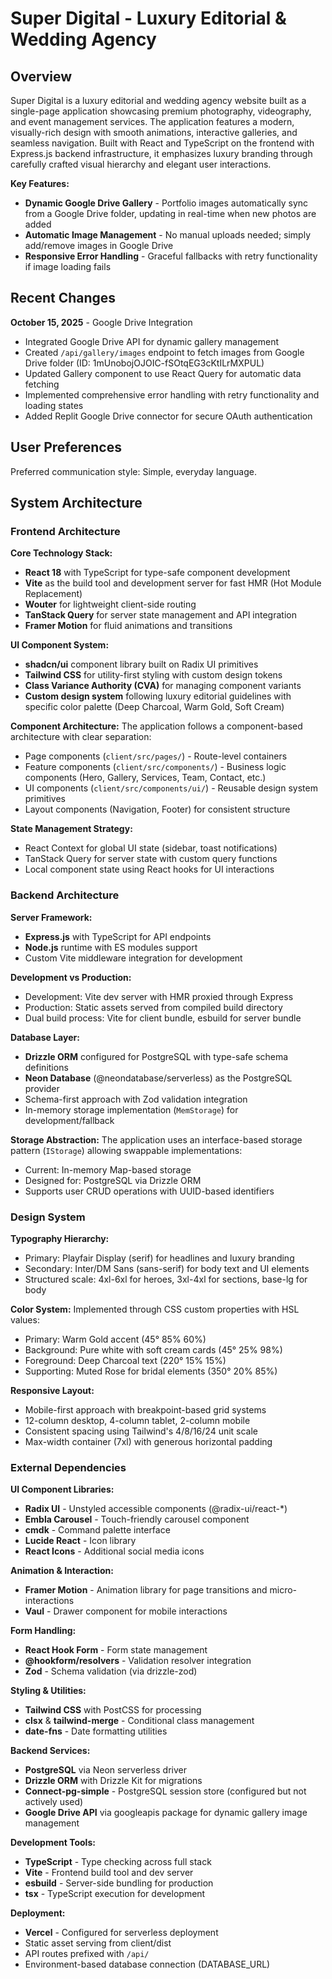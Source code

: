 # Super Digital - Luxury Editorial & Wedding Agency

## Overview

Super Digital is a luxury editorial and wedding agency website built as a single-page application showcasing premium photography, videography, and event management services. The application features a modern, visually-rich design with smooth animations, interactive galleries, and seamless navigation. Built with React and TypeScript on the frontend with Express.js backend infrastructure, it emphasizes luxury branding through carefully crafted visual hierarchy and elegant user interactions.

**Key Features:**
- **Dynamic Google Drive Gallery** - Portfolio images automatically sync from a Google Drive folder, updating in real-time when new photos are added
- **Automatic Image Management** - No manual uploads needed; simply add/remove images in Google Drive
- **Responsive Error Handling** - Graceful fallbacks with retry functionality if image loading fails

## Recent Changes

**October 15, 2025** - Google Drive Integration
- Integrated Google Drive API for dynamic gallery management
- Created `/api/gallery/images` endpoint to fetch images from Google Drive folder (ID: 1mUnobojOJOIC-fSOtqEG3cKtILrMXPUL)
- Updated Gallery component to use React Query for automatic data fetching
- Implemented comprehensive error handling with retry functionality and loading states
- Added Replit Google Drive connector for secure OAuth authentication

## User Preferences

Preferred communication style: Simple, everyday language.

## System Architecture

### Frontend Architecture

**Core Technology Stack:**
- **React 18** with TypeScript for type-safe component development
- **Vite** as the build tool and development server for fast HMR (Hot Module Replacement)
- **Wouter** for lightweight client-side routing
- **TanStack Query** for server state management and API integration
- **Framer Motion** for fluid animations and transitions

**UI Component System:**
- **shadcn/ui** component library built on Radix UI primitives
- **Tailwind CSS** for utility-first styling with custom design tokens
- **Class Variance Authority (CVA)** for managing component variants
- **Custom design system** following luxury editorial guidelines with specific color palette (Deep Charcoal, Warm Gold, Soft Cream)

**Component Architecture:**
The application follows a component-based architecture with clear separation:
- Page components (`client/src/pages/`) - Route-level containers
- Feature components (`client/src/components/`) - Business logic components (Hero, Gallery, Services, Team, Contact, etc.)
- UI components (`client/src/components/ui/`) - Reusable design system primitives
- Layout components (Navigation, Footer) for consistent structure

**State Management Strategy:**
- React Context for global UI state (sidebar, toast notifications)
- TanStack Query for server state with custom query functions
- Local component state using React hooks for UI interactions

### Backend Architecture

**Server Framework:**
- **Express.js** with TypeScript for API endpoints
- **Node.js** runtime with ES modules support
- Custom Vite middleware integration for development

**Development vs Production:**
- Development: Vite dev server with HMR proxied through Express
- Production: Static assets served from compiled build directory
- Dual build process: Vite for client bundle, esbuild for server bundle

**Database Layer:**
- **Drizzle ORM** configured for PostgreSQL with type-safe schema definitions
- **Neon Database** (@neondatabase/serverless) as the PostgreSQL provider
- Schema-first approach with Zod validation integration
- In-memory storage implementation (`MemStorage`) for development/fallback

**Storage Abstraction:**
The application uses an interface-based storage pattern (`IStorage`) allowing swappable implementations:
- Current: In-memory Map-based storage
- Designed for: PostgreSQL via Drizzle ORM
- Supports user CRUD operations with UUID-based identifiers

### Design System

**Typography Hierarchy:**
- Primary: Playfair Display (serif) for headlines and luxury branding
- Secondary: Inter/DM Sans (sans-serif) for body text and UI elements
- Structured scale: 4xl-6xl for heroes, 3xl-4xl for sections, base-lg for body

**Color System:**
Implemented through CSS custom properties with HSL values:
- Primary: Warm Gold accent (45° 85% 60%)
- Background: Pure white with soft cream cards (45° 25% 98%)
- Foreground: Deep Charcoal text (220° 15% 15%)
- Supporting: Muted Rose for bridal elements (350° 20% 85%)

**Responsive Layout:**
- Mobile-first approach with breakpoint-based grid systems
- 12-column desktop, 4-column tablet, 2-column mobile
- Consistent spacing using Tailwind's 4/8/16/24 unit scale
- Max-width container (7xl) with generous horizontal padding

### External Dependencies

**UI Component Libraries:**
- **Radix UI** - Unstyled accessible components (@radix-ui/react-*)
- **Embla Carousel** - Touch-friendly carousel component
- **cmdk** - Command palette interface
- **Lucide React** - Icon library
- **React Icons** - Additional social media icons

**Animation & Interaction:**
- **Framer Motion** - Animation library for page transitions and micro-interactions
- **Vaul** - Drawer component for mobile interactions

**Form Handling:**
- **React Hook Form** - Form state management
- **@hookform/resolvers** - Validation resolver integration
- **Zod** - Schema validation (via drizzle-zod)

**Styling & Utilities:**
- **Tailwind CSS** with PostCSS for processing
- **clsx** & **tailwind-merge** - Conditional class management
- **date-fns** - Date formatting utilities

**Backend Services:**
- **PostgreSQL** via Neon serverless driver
- **Drizzle ORM** with Drizzle Kit for migrations
- **Connect-pg-simple** - PostgreSQL session store (configured but not actively used)
- **Google Drive API** via googleapis package for dynamic gallery image management

**Development Tools:**
- **TypeScript** - Type checking across full stack
- **Vite** - Frontend build tool and dev server
- **esbuild** - Server-side bundling for production
- **tsx** - TypeScript execution for development

**Deployment:**
- **Vercel** - Configured for serverless deployment
- Static asset serving from client/dist
- API routes prefixed with `/api/`
- Environment-based database connection (DATABASE_URL)